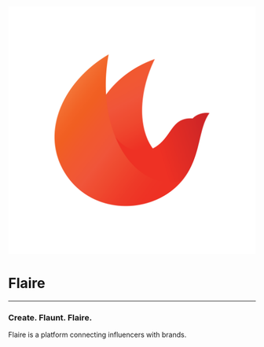 <p align="center">
  <img src="public/images/Flaire_bird.png" alt="Profile Views" />
</p>

# Flaire
---
### Create. Flaunt. Flaire.

Flaire is a platform connecting influencers with brands.
